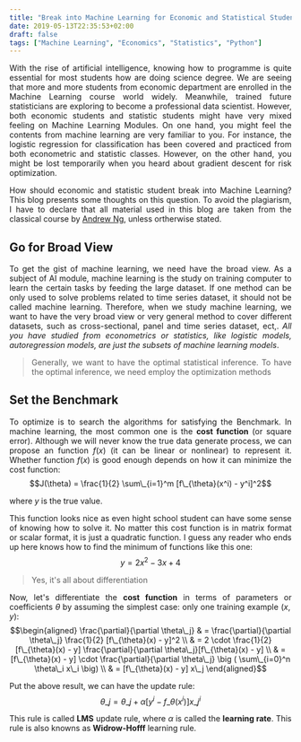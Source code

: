 ```yaml
---
title: "Break into Machine Learning for Economic and Statistical Students"
date: 2019-05-13T22:35:53+02:00
draft: false
tags: ["Machine Learning", "Economics", "Statistics", "Python"]
---
```


<div style="text-align:justify">

With the rise of artificial intelligence, knowing how to programme is quite essential for most students how are doing science degree. We are seeing that more and more students from economic department are enrolled in the Machine Learning course world widely. Meanwhile, trained future statisticians are exploring to become a professional data scientist. However, both economic students and statistic students might have very mixed feeling on Machine Learning Modules. On one hand, you might feel the contents from machine learning are very familiar to you. For instance, the logistic regression for classification has been covered and practiced from both econometric and statistic classes. However, on the other hand, you might be lost temporarily when you heard about gradient descent for risk optimization.

How should economic and statistic student break into Machine Learning? This blog presents some thoughts on this question. To avoid the plagiarism, I have to declare that all material used in this blog are taken from the classical course by [Andrew Ng](https://see.stanford.edu/course/cs229), unless ortherwise stated.

## Go for Broad View

To get the gist of machine learning, we need have the broad view. As a subject of AI module, machine learning is the study on training computer to learn the certain tasks by feeding the large dataset. If one method can be only used to solve problems related to time series dataset, it should not be called machine learning. Therefore, when we study machine learning, we want to have the very broad view or very general method to cover different datasets, such as cross-sectional, panel and time series dataset, ect,. *All you have studied from econometrics or statistics, like logistic models, autoregression models, are just the subsets of machine learning models*.

> Generally, we want to have the optimal statistical inference. To have the optimal inference, we need employ the optimization methods

## Set the Benchmark

To optimize is to search the algorithms for satisfying the Benchmark. In machine learning, the most common one is the **cost function** (or square error). Although we will never know the true data generate process, we can propose an function $f(x)$ (it can be linear or nonlinear) to represent it. Whether function $f(x)$ is good enough depends on how it can minimize the cost function:
$$J(\theta) = \frac{1}{2} \sum\_{i=1}^m [f\_{\theta}(x^i) - y^i]^2$$

where $y$ is the true value.

This function looks nice as even hight school student can have some sense of knowing how to solve it. No matter this cost function is in matrix format or scalar format, it is just a quadratic function. I guess any reader who ends up here knows how to find the minimum of functions like this one:
$$y = 2x^2 - 3x + 4$$

> Yes, it's all about differentiation

Now, let's differentiate the **cost function** in terms of parameters or coefficients $\theta$ by assuming the simplest case: only one training example $(x, y)$:
$$\begin{aligned}
\frac{\partial}{\partial \theta\_j} & = \frac{\partial}{\partial \theta\_j} \frac{1}{2} [f\_{\theta}(x) - y]^2 \\
& = 2 \cdot \frac{1}{2} [f\_{\theta}(x) - y] \frac{\partial}{\partial \theta\_j}[f\_{\theta}(x) - y] \\
& = [f\_{\theta}(x) - y] \cdot \frac{\partial}{\partial \theta\_j} \big ( \sum\_{i=0}^n \theta\_i x\_i \big) \\
& = [f\_{\theta}(x) - y] x\_j
\end{aligned}$$

Put the above result, we can have the update rule:
$$\theta\_j = \theta\_j + \alpha [y^i - f\_{\theta}(x^i)] x\_j^i$$

This rule is called **LMS** update rule, where $\alpha$ is called the **learning rate**. This rule is also knowns as **Widrow-Hofff** learning rule. 
